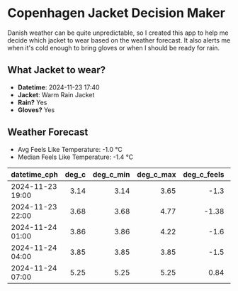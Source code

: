 
# Copenhagen Jacket Decision Maker

Danish weather can be quite unpredictable, so I created this app to help me decide which jacket to wear based on the weather forecast. 
It also alerts me when it's cold enough to bring gloves or when I should be ready for rain.

## What Jacket to wear?

- **Datetime**: 2024-11-23 17:40
- **Jacket**: Warm Rain Jacket
- **Rain?** Yes
- **Gloves?** Yes

## Weather Forecast
- Avg Feels Like Temperature: -1.0 °C
- Median Feels Like Temperature: -1.4 °C

| datetime_cph     |   deg_c |   deg_c_min |   deg_c_max |   deg_c_feels | weather   | wind   | rain   |
|:-----------------|--------:|------------:|------------:|--------------:|:----------|:-------|:-------|
| 2024-11-23 19:00 |    3.14 |        3.14 |        3.65 |         -1.3  | Clouds    | Medium | None   |
| 2024-11-23 22:00 |    3.68 |        3.68 |        4.77 |         -1.38 | Clouds    | High   | None   |
| 2024-11-24 01:00 |    3.86 |        3.86 |        4.22 |         -1.6  | Rain      | High   | Low    |
| 2024-11-24 04:00 |    3.85 |        3.85 |        3.85 |         -1.5  | Rain      | High   | Low    |
| 2024-11-24 07:00 |    5.25 |        5.25 |        5.25 |          0.84 | Rain      | High   | Low    |
        
